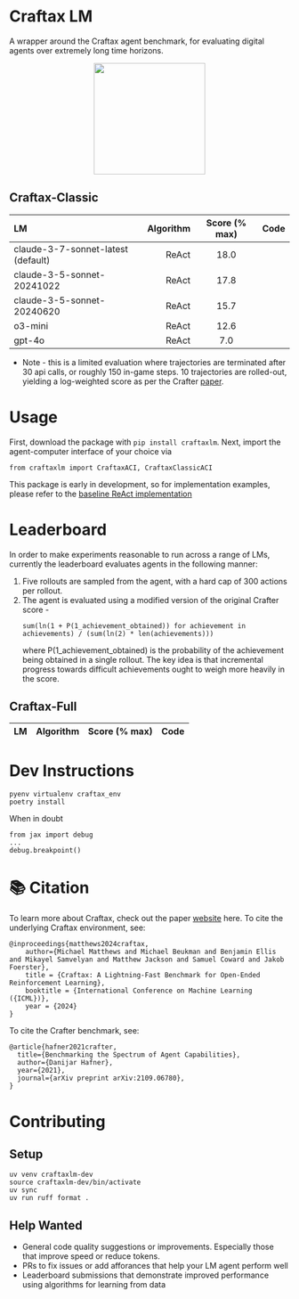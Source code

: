 # Craftax LM
A wrapper around the Craftax agent benchmark, for evaluating digital agents over extremely long time horizons.

<p align="middle">
  <img src="https://raw.githubusercontent.com/MichaelTMatthews/Craftax/main/images/dungeon_crawling.gif" width="200" />
</p>

## Craftax-Classic
| LM | Algorithm | Score (% max) |                                              Code                                               |
|:----------|---------------:|:-----------------------------------------------------------------------------------------------:|:---------------------------------------:|
| claude-3-7-sonnet-latest (default) | ReAct   |            18.0 | |
| claude-3-5-sonnet-20241022 | ReAct   |            17.8 | |
| claude-3-5-sonnet-20240620 | ReAct   |            15.7 | |
| o3-mini | ReAct   |            12.6 | |
| gpt-4o | ReAct   |            7.0 | |

* Note - this is a limited evaluation where trajectories are terminated after 30 api calls, or roughly 150 in-game steps. 10 trajectories are rolled-out, yielding a log-weighted score as per the Crafter [paper](https://arxiv.org/abs/2109.06780).

# Usage
First, download the package with ```pip install craftaxlm```. Next, import the agent-computer interface of your choice via
```
from craftaxlm import CraftaxACI, CraftaxClassicACI
```
This package is early in development, so for implementation examples, please refer to the [baseline ReAct implementation](https://github.com/JoshuaPurtell/Apropos/blob/main/apropos/bench/craftax)

# Leaderboard
In order to make experiments reasonable to run across a range of LMs, currently the leaderboard evaluates agents in the following manner:
1. Five rollouts are sampled from the agent, with a hard cap of 300 actions per rollout.
2. The agent is evaluated using a modified version of the original Crafter score - 
    ```
    sum(ln(1 + P(1_achievement_obtained)) for achievement in achievements) / (sum(ln(2) * len(achievements)))
    ```
    where P(1_achievement_obtained) is the probability of the achievement being obtained in a single rollout. The key idea is that incremental progress towards difficult achievements ought to weigh more heavily in the score.

## Craftax-Full
| LM | Algorithm | Score (% max) |                                              Code                                               |
|:----------|---------------:|:-----------------------------------------------------------------------------------------------:|:---------------------------------------:|

# Dev Instructions
```
pyenv virtualenv craftax_env
poetry install
```

When in doubt

```
from jax import debug
...
debug.breakpoint()
```

# 📚 Citation
To learn more about Craftax, check out the paper [website](https://craftaxenv.github.io) here.
To cite the underlying Craftax environment, see:
```
@inproceedings{matthews2024craftax,
    author={Michael Matthews and Michael Beukman and Benjamin Ellis and Mikayel Samvelyan and Matthew Jackson and Samuel Coward and Jakob Foerster},
    title = {Craftax: A Lightning-Fast Benchmark for Open-Ended Reinforcement Learning},
    booktitle = {International Conference on Machine Learning ({ICML})},
    year = {2024}
}
```
To cite the Crafter benchmark, see:
```
@article{hafner2021crafter,
  title={Benchmarking the Spectrum of Agent Capabilities},
  author={Danijar Hafner},
  year={2021},
  journal={arXiv preprint arXiv:2109.06780},
}
```

# Contributing
## Setup
```
uv venv craftaxlm-dev
source craftaxlm-dev/bin/activate
uv sync
uv run ruff format .
```
## Help Wanted
- General code quality suggestions or improvements. Especially those that improve speed or reduce tokens.
- PRs to fix issues or add afforances that help your LM agent perform well
- Leaderboard submissions that demonstrate improved performance using algorithms for learning from data
